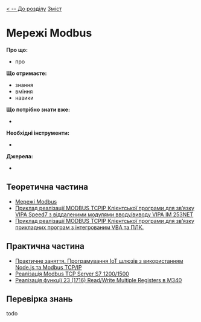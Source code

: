 [< -- До розділу](../README.md)         [Зміст](../../contents.md)

# Мережі Modbus

**Про що:**

- про 

**Що отримаєте:**

- знання 
- вміння 
- навики 

**Що потрібно знати вже:**

- 

**Необхідні інструменти:**

- 

**Джерела:** 

- 

## Теоретична частина

- [Мережі Modbus](teor.md)
- [Приклад реалізації MODBUS TCPIP Клієнтської програми для зв’язку VIPA Speed7 з віддаленими модулями вводу/виводу VIPA IM 253NET](exmplvipambt.md)
- [Приклад реалізації MODBUS TCPIP Клієнтської програми для зв’язку прикладних програм з інтегрованим VBA та ПЛК.](exmplmbtvba.md)

## Практична частина

- [Практичне заняття. Програмування IoT шлюзів з використанням Node.js та Modbus TCP/IP](labiot.md)
- [Реалізація Modbus TCP Server S7 1200/1500](mbservers71200.md)
- [Реалізація функції 23 (1716) Read/Write Multiple Registers в M340](rw23m340.md)

## Перевірка знань

todo